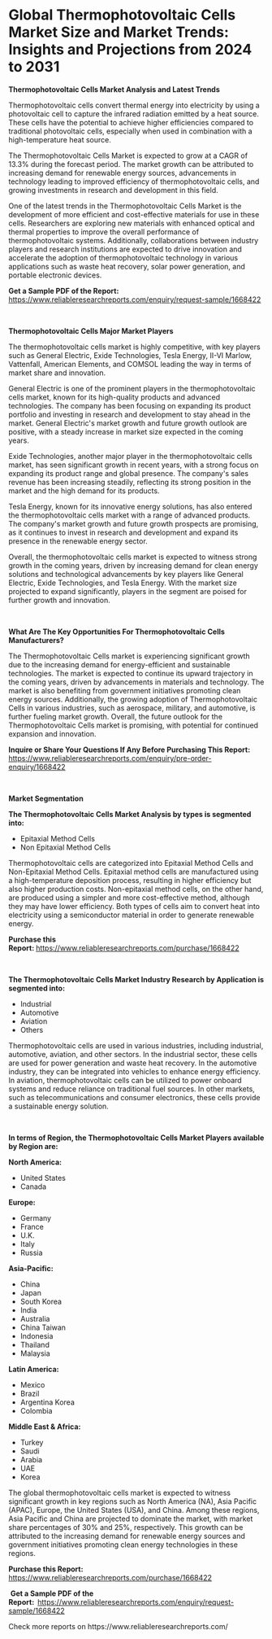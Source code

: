 <p><h1>Global Thermophotovoltaic Cells Market Size and Market Trends: Insights and Projections from 2024 to 2031</h1></p><p><strong>Thermophotovoltaic Cells Market Analysis and Latest Trends</strong></p>
<p><p>Thermophotovoltaic cells convert thermal energy into electricity by using a photovoltaic cell to capture the infrared radiation emitted by a heat source. These cells have the potential to achieve higher efficiencies compared to traditional photovoltaic cells, especially when used in combination with a high-temperature heat source.</p><p>The Thermophotovoltaic Cells Market is expected to grow at a CAGR of 13.3% during the forecast period. The market growth can be attributed to increasing demand for renewable energy sources, advancements in technology leading to improved efficiency of thermophotovoltaic cells, and growing investments in research and development in this field.</p><p>One of the latest trends in the Thermophotovoltaic Cells Market is the development of more efficient and cost-effective materials for use in these cells. Researchers are exploring new materials with enhanced optical and thermal properties to improve the overall performance of thermophotovoltaic systems. Additionally, collaborations between industry players and research institutions are expected to drive innovation and accelerate the adoption of thermophotovoltaic technology in various applications such as waste heat recovery, solar power generation, and portable electronic devices.</p></p>
<p><strong>Get a Sample PDF of the Report:&nbsp;</strong> <a href="https://www.reliableresearchreports.com/enquiry/request-sample/1668422">https://www.reliableresearchreports.com/enquiry/request-sample/1668422</a></p>
<p>&nbsp;</p>
<p><strong>Thermophotovoltaic Cells Major Market Players</strong></p>
<p><p>The thermophotovoltaic cells market is highly competitive, with key players such as General Electric, Exide Technologies, Tesla Energy, II-VI Marlow, Vattenfall, American Elements, and COMSOL leading the way in terms of market share and innovation. </p><p>General Electric is one of the prominent players in the thermophotovoltaic cells market, known for its high-quality products and advanced technologies. The company has been focusing on expanding its product portfolio and investing in research and development to stay ahead in the market. General Electric's market growth and future growth outlook are positive, with a steady increase in market size expected in the coming years.</p><p>Exide Technologies, another major player in the thermophotovoltaic cells market, has seen significant growth in recent years, with a strong focus on expanding its product range and global presence. The company's sales revenue has been increasing steadily, reflecting its strong position in the market and the high demand for its products.</p><p>Tesla Energy, known for its innovative energy solutions, has also entered the thermophotovoltaic cells market with a range of advanced products. The company's market growth and future growth prospects are promising, as it continues to invest in research and development and expand its presence in the renewable energy sector.</p><p>Overall, the thermophotovoltaic cells market is expected to witness strong growth in the coming years, driven by increasing demand for clean energy solutions and technological advancements by key players like General Electric, Exide Technologies, and Tesla Energy. With the market size projected to expand significantly, players in the segment are poised for further growth and innovation.</p></p>
<p>&nbsp;</p>
<p><strong>What Are The Key Opportunities For Thermophotovoltaic Cells Manufacturers?</strong></p>
<p><p>The Thermophotovoltaic Cells market is experiencing significant growth due to the increasing demand for energy-efficient and sustainable technologies. The market is expected to continue its upward trajectory in the coming years, driven by advancements in materials and technology. The market is also benefiting from government initiatives promoting clean energy sources. Additionally, the growing adoption of Thermophotovoltaic Cells in various industries, such as aerospace, military, and automotive, is further fueling market growth. Overall, the future outlook for the Thermophotovoltaic Cells market is promising, with potential for continued expansion and innovation.</p></p>
<p><strong>Inquire or Share Your Questions If Any Before Purchasing This Report:</strong> <a href="https://www.reliableresearchreports.com/enquiry/pre-order-enquiry/1668422">https://www.reliableresearchreports.com/enquiry/pre-order-enquiry/1668422</a></p>
<p>&nbsp;</p>
<p><strong>Market Segmentation</strong></p>
<p><strong>The Thermophotovoltaic Cells Market Analysis by types is segmented into:</strong></p>
<p><ul><li>Epitaxial Method Cells</li><li>Non Epitaxial Method Cells</li></ul></p>
<p><p>Thermophotovoltaic cells are categorized into Epitaxial Method Cells and Non-Epitaxial Method Cells. Epitaxial method cells are manufactured using a high-temperature deposition process, resulting in higher efficiency but also higher production costs. Non-epitaxial method cells, on the other hand, are produced using a simpler and more cost-effective method, although they may have lower efficiency. Both types of cells aim to convert heat into electricity using a semiconductor material in order to generate renewable energy.</p></p>
<p><strong>Purchase this Report:&nbsp;</strong><a href="https://www.reliableresearchreports.com/purchase/1668422">https://www.reliableresearchreports.com/purchase/1668422</a></p>
<p>&nbsp;</p>
<p><strong>The Thermophotovoltaic Cells Market Industry Research by Application is segmented into:</strong></p>
<p><ul><li>Industrial</li><li>Automotive</li><li>Aviation</li><li>Others</li></ul></p>
<p><p>Thermophotovoltaic cells are used in various industries, including industrial, automotive, aviation, and other sectors. In the industrial sector, these cells are used for power generation and waste heat recovery. In the automotive industry, they can be integrated into vehicles to enhance energy efficiency. In aviation, thermophotovoltaic cells can be utilized to power onboard systems and reduce reliance on traditional fuel sources. In other markets, such as telecommunications and consumer electronics, these cells provide a sustainable energy solution.</p></p>
<p>&nbsp;</p>
<p><strong>In terms of Region, the Thermophotovoltaic Cells Market Players available by Region are:</strong></p>
<p>
    <p> <strong> North America: </strong>
        <ul>
            <li>United States</li>
            <li>Canada</li>
        </ul>
        </p> 
    <p> <strong> Europe: </strong>
        <ul>
            <li>Germany</li>
            <li>France</li>
            <li>U.K.</li>
            <li>Italy</li>
            <li>Russia</li>
        </ul>
        </p> 
    <p> <strong> Asia-Pacific: </strong>
        <ul>
            <li>China</li>
            <li>Japan</li>
            <li>South Korea</li>
            <li>India</li>
            <li>Australia</li>
            <li>China Taiwan</li>
            <li>Indonesia</li>
            <li>Thailand</li>
            <li>Malaysia</li>
        </ul>
        </p> 
    <p> <strong> Latin America: </strong>
        <ul>
            <li>Mexico</li>
            <li>Brazil</li>
            <li>Argentina Korea</li>
            <li>Colombia</li>
        </ul>
        </p> 
    <p> <strong> Middle East & Africa: </strong>
        <ul>
            <li>Turkey</li>
            <li>Saudi</li>
            <li>Arabia</li>
            <li>UAE</li>
            <li>Korea</li>
        </ul>
    </p>
    </p>
<p><p>The global thermophotovoltaic cells market is expected to witness significant growth in key regions such as North America (NA), Asia Pacific (APAC), Europe, the United States (USA), and China. Among these regions, Asia Pacific and China are projected to dominate the market, with market share percentages of 30% and 25%, respectively. This growth can be attributed to the increasing demand for renewable energy sources and government initiatives promoting clean energy technologies in these regions.</p></p>
<p><strong>Purchase this Report: </strong><a href="https://www.reliableresearchreports.com/purchase/1668422">https://www.reliableresearchreports.com/purchase/1668422</a></p>
<p>&nbsp;<strong>Get a Sample PDF of the Report:&nbsp;&nbsp;</strong><a href="https://www.reliableresearchreports.com/enquiry/request-sample/1668422">https://www.reliableresearchreports.com/enquiry/request-sample/1668422</a></p>
<p><strong></strong></p>
<p>Check more reports on https://www.reliableresearchreports.com/</p>